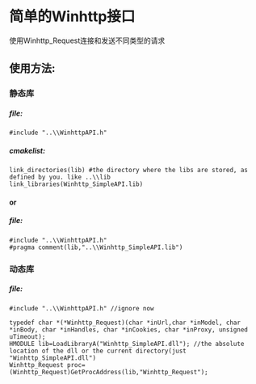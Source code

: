 # 简单的Winhttp接口
使用Winhttp_Request连接和发送不同类型的请求

## 使用方法:
### 静态库
##### file:
```
#include "..\\WinhttpAPI.h"
```

##### cmakelist:
```
link_directories(lib) #the directory where the libs are stored, as defined by you. like ..\\lib
link_libraries(Winhttp_SimpleAPI.lib)
```
#### or
##### file:
```
#include "..\\WinhttpAPI.h"
#pragma comment(lib,"..\\Winhttp_SimpleAPI.lib")
```
### 动态库
##### file:
```
#include "..\\WinhttpAPI.h" //ignore now

typedef char *(*Winhttp_Request)(char *inUrl,char *inModel, char *inBody, char *inHandles, char *inCookies, char *inProxy, unsigned uTimeout);
HMODULE lib=LoadLibraryA("Winhttp_SimpleAPI.dll"); //the absolute location of the dll or the current directory(just "Winhttp_SimpleAPI.dll")
Winhttp_Request proc=(Winhttp_Request)GetProcAddress(lib,"Winhttp_Request");
```
